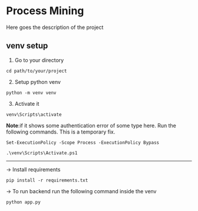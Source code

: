 # Process Mining
Here goes the description of the project

## venv setup

 1. Go to your directory
 ``` 
 cd path/to/your/project

 ```

 2. Setup python venv 
 ```
 python -m venv venv
```
3. Activate it
```
venv\Scripts\activate
```

**Note**:if it shows some authentication error of some type here. Run the following commands. This is a temporary fix.

```
Set-ExecutionPolicy -Scope Process -ExecutionPolicy Bypass
```
```
.\venv\Scripts\Activate.ps1
```
---

-> Install requirements
```
pip install -r requirements.txt
```

-> To run backend run the following command inside the venv
```
python app.py
```
